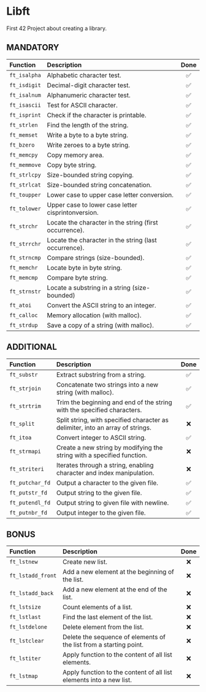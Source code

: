 # Libft
First 42 Project about creating a library.

## MANDATORY

| Function | Description | Done |
| :- | :- | :-: |
| `ft_isalpha` | Alphabetic character test. | ✅ |
| `ft_isdigit` | Decimal-digit character test. | ✅ |
| `ft_isalnum` | Alphanumeric character test. | ✅ |
| `ft_isascii` | Test for ASCII character. | ✅ |
| `ft_isprint` | Check if the character is printable. | ✅ |
| `ft_strlen`   | Find the length of the string. | ✅ |
| `ft_memset`  | Write a byte to a byte string. | ✅ |
| `ft_bzero`   | Write zeroes to a byte string. | ✅ |
| `ft_memcpy`  | Copy memory area. | ✅ |
| `ft_memmove` | Copy byte string. | ✅ |
| `ft_strlcpy`  | Size-bounded string copying. | ✅ |
| `ft_strlcat`  | Size-bounded string concatenation. | ✅ |
| `ft_toupper` | Lower case to upper case letter conversion. | ✅ |
| `ft_tolower` | Upper case to lower case letter cisprintonversion. | ✅ |
| `ft_strchr`   | Locate the character in the string (first occurrence). | ✅ |
| `ft_strrchr`  | Locate the character in the string (last occurrence). | ✅ |
| `ft_strncmp`  | Compare strings (size-bounded). | ✅ |
| `ft_memchr`  | Locate byte in byte string. | ✅ |
| `ft_memcmp`  | Compare byte string. | ✅ |
| `ft_strnstr`  | Locate a substring in a string (size-bounded) | ✅ |
| `ft_atoi` | Convert the ASCII string to an integer. | ✅ |
| `ft_calloc`  | Memory allocation (with malloc). | ✅ |
| `ft_strdup`  | Save a copy of a string (with malloc). | ✅ |


## ADDITIONAL

| Function | Description | Done |
| :- | :- | :-: |
| `ft_substr`   | Extract substring from a string. | ✅ |
| `ft_strjoin`  | Concatenate two strings into a new string (with malloc). | ✅ |
| `ft_strtrim`  | Trim the beginning and end of the string with the specified characters. | ✅ |
| `ft_split`    | Split string, with specified character as delimiter, into an array of strings. | ❌ |
| `ft_itoa` | Convert integer to ASCII string. | ✅ |
| `ft_strmapi`  | Create a new string by modifying the string with a specified function. | ❌ |
| `ft_striteri` | Iterates through a string, enabling character and index manipulation. | ❌ |
| `ft_putchar_fd` | Output a character to the given file. | ✅ |
| `ft_putstr_fd`  | Output string to the given file. | ✅ |
| `ft_putendl_fd` | Output string to given file with newline. | ✅ |
| `ft_putnbr_fd`  | Output integer to the given file. | ✅ |


## BONUS

| Function | Description | Done |
| :- | :- | :-: |
| `ft_lstnew`       | Create new list. | ❌ |
| `ft_lstadd_front` | Add a new element at the beginning of the list. | ❌ |
| `ft_lstadd_back`  | Add a new element at the end of the list. | ❌ |
| `ft_lstsize`      | Count elements of a list. | ❌ |
| `ft_lstlast`      | Find the last element of the list. | ❌ |
| `ft_lstdelone`    | Delete element from the list. | ❌ |
| `ft_lstclear`     | Delete the sequence of elements of the list from a starting point. | ❌ |
| `ft_lstiter`      | Apply function to the content of all list elements. | ❌ |
| `ft_lstmap`       | Apply function to the content of all list elements into a new list. | ❌ |
